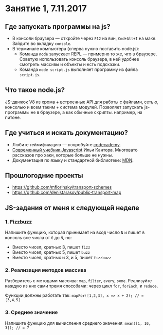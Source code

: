 # Занятие 1, 7.11.2017

## Где запускать программы на js?

* В консоли браузера — откройте через `F12` на вин, `Cmd+Alt+I` на маке. Зайдите во вкладку `console`.
* В терминале компьютера (сперва нужно поставить node.js):
    * Команда `node` запускает REPL — примерно то же, что в браузере. Советую использовать консоль браузера, в ней удобнее смотреть массивы и объекты и есть подсказки.
    * Команда `node script.js` выполняет программу из файла `script.js`.

## Что такое node.js?

JS-движок V8 из хрома + встроенные API для работы с файлами, сетью, консолью и всем таким + система модулей. Позволяет запускать js-программы не в браузере, а как обычные скрипты. например, на питоне.

## Где учиться и искать документацию?

* Любите геймификацию — попробуйте [codecademy](https://www.codecademy.com/tracks/javascript).
* [Современный учебник Javascript](https://learn.javascript.ru/js) Ильи Кантора. Многовато рассказов про хаки, которые больше не нужны.
* Документация по языку и стандартной библиотеке: [MDN](https://developer.mozilla.org/en-US/).

## Прошлогодние проекты

* https://github.com/mflorinsky/transport-schemes
* https://github.com/denistarasov/public-transport-map

## JS-задания от меня к следующей неделе

### 1. Fizzbuzz

Напишите функцию, которая принимает на вход число `N` и пишет в консоль все числа от `0` до `N`, но:
* Вместо чисел, кратных 3, пишет `fizz`
* Вместо чисел, кратных 5, пишет `buzz`
* Вместо чисел, кратных и 3, и 5, пишет `fizzbuzz`

### 2. Реализация методов массива

Разберитесь с методами массива: `map`, `filter`, `every`, `some`. Реализуйте каждую из них сами тремя способами: через цикл `for`, `forEach`, и `reduce`.

Функции должны работать так: `mapFor([1,2,3], x => x + 2); // = [3,4,5]`

### 3. Среднее значение

Напишите функцию для вычисления среднего значения: `mean([1, 10, 3]); // = 7`
